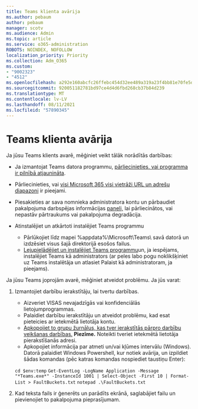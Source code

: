 ```yaml
---
title: Teams klienta avārija
ms.author: pebaum
author: pebaum
manager: scotv
ms.audience: Admin
ms.topic: article
ms.service: o365-administration
ROBOTS: NOINDEX, NOFOLLOW
localization_priority: Priority
ms.collection: Adm_O365
ms.custom:
- "9002323"
- "4512"
ms.openlocfilehash: a292e160abcfc26ffebc454d32ee489a319a23f4bb81e70fe5dbe72bfd0b8b81
ms.sourcegitcommit: 920051182781bd97ce4d4d6fbd268cb37b84d239
ms.translationtype: MT
ms.contentlocale: lv-LV
ms.lasthandoff: 08/11/2021
ms.locfileid: "57890345"
---
```

# <a name="teams-client-crashing"></a>Teams klienta avārija

Ja jūsu Teams klients avarē, mēģiniet veikt tālāk norādītās darbības:

- Ja izmantojat Teams datora programmu, [pārliecinieties, vai programma ir pilnībā atjaunināta](https://support.office.com/article/Update-Microsoft-Teams-535a8e4b-45f0-4f6c-8b3d-91bca7a51db1).

- Pārliecinieties, vai [visi Microsoft 365 visi vietrāži URL un adrešu diapazoni](https://docs.microsoft.com/microsoftteams/connectivity-issues) ir pieejami.

- Piesakieties ar sava nomnieka administratora kontu un pārbaudiet pakalpojuma darbspējas informācijas [paneli,](https://docs.microsoft.com/office365/enterprise/view-service-health) lai pārliecinātos, vai nepastāv pārtraukums vai pakalpojuma degradācija.

- Atinstalējiet un atkārtoti instalējiet Teams programmu
    - Pārlūkojiet līdz mapei %appdata%\Microsoft\Teams\ savā datorā un izdzēsiet visus šajā direktorijā esošos failus.
    - [Lejupielādējiet un instalējiet Teams programmu](https://www.microsoft.com/microsoft-teams/download-app)un, ja iespējams, instalējiet Teams kā administrators (ar peles labo  pogu noklikšķiniet uz Teams instalētāja un atlasiet Palaist kā administratoram, ja pieejams).

Ja jūsu Teams joprojām avarē, mēģiniet atveidot problēmu. Ja jūs varat:

1. Izmantojiet darbību ierakstītāju, lai tvertu darbības.
    - Aizveriet VISAS nevajadzīgās vai konfidenciālās lietojumprogrammas.
    - Palaidiet darbību ierakstītāju un atveidot problēmu, kad esat pieteicies ar ietekmētā lietotāja kontu.
    - [Apkopojiet to grupu žurnālus, kas tver ierakstītās pārpro darbību veikšanas darbības.](https://docs.microsoft.com/microsoftteams/log-files) **Piezīme.** Noteikti tveriet ietekmētā lietotāja pierakstīšanās adresi.
    - Apkopojiet informācija par atmeti un/vai kļūmes intervālu (Windows). Datorā palaidiet Windows Powershell, kur notiek avārija, un izpildiet šādas komandas (pēc katras komandas nospiediet taustiņu Enter):

    `cd $env:temp` `Get-EventLog -LogName Application -Message "*Teams.exe*" -InstanceId 1001 | Select-Object -First 10 | Format-List > FaultBuckets.txt`
    `notepad .\FaultBuckets.txt`
    
2. Kad teksta fails ir ģenerēts un parādīts ekrānā, saglabājiet failu un pievienojiet to pakalpojuma pieprasījumam. 
